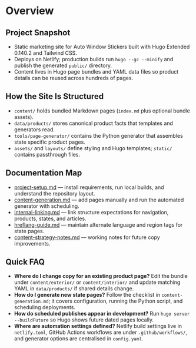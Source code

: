 # Overview

## Project Snapshot
- Static marketing site for Auto Window Stickers built with Hugo Extended 0.140.2 and Tailwind CSS.
- Deploys on Netlify; production builds run `hugo --gc --minify` and publish the generated `public/` directory.
- Content lives in Hugo page bundles and YAML data files so product details can be reused across hundreds of pages.

## How the Site Is Structured
- `content/` holds bundled Markdown pages (`index.md` plus optional bundle assets).
- `data/products/` stores canonical product facts that templates and generators read.
- `tools/page-generator/` contains the Python generator that assembles state specific product pages.
- `assets/` and `layouts/` define styling and Hugo templates; `static/` contains passthrough files.

## Documentation Map
- [project-setup.md](project-setup.md) — install requirements, run local builds, and understand the repository layout.
- [content-generation.md](content-generation.md) — add pages manually and run the automated generator with scheduling.
- [internal-linking.md](internal-linking.md) — link structure expectations for navigation, products, states, and articles.
- [hreflang-guide.md](hreflang-guide.md) — maintain alternate language and region tags for state pages.
- [content-strategy-notes.md](content-strategy-notes.md) — working notes for future copy improvements.

## Quick FAQ
- **Where do I change copy for an existing product page?** Edit the bundle under `content/exterior/` or `content/interior/` and update matching YAML in `data/products/` if shared details change.
- **How do I generate new state pages?** Follow the checklist in `content-generation.md`; it covers configuration, running the Python script, and scheduling deployments.
- **How do scheduled publishes appear in development?** Run `hugo server --buildFuture` so Hugo shows future dated pages locally.
- **Where are automation settings defined?** Netlify build settings live in `netlify.toml`, GitHub Actions workflows are under `.github/workflows/`, and generator options are centralised in `config.yaml`.
